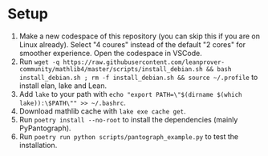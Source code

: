 # Setup

1. Make a new codespace of this repository (you can skip this if you are on Linux already). Select "4 coures" instead of the default "2 cores" for smoother experience. Open the codespace in VSCode.
2. Run `wget -q https://raw.githubusercontent.com/leanprover-community/mathlib4/master/scripts/install_debian.sh && bash install_debian.sh ; rm -f install_debian.sh && source ~/.profile` to install elan, lake and Lean.
3. Add `lake` to your path with `echo "export PATH=\"$(dirname $(which lake)):\$PATH\"" >> ~/.bashrc`.
4. Download mathlib cache with `lake exe cache get`.
5. Run `poetry install --no-root` to install the dependencies (mainly PyPantograph).
6. Run `poetry run python scripts/pantograph_example.py` to test the installation.
